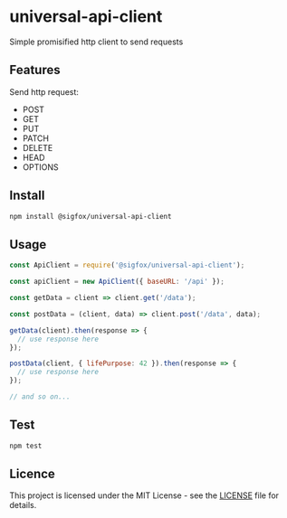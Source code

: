 # universal-api-client

Simple promisified http client to send requests

## Features

Send http request:

- POST
- GET
- PUT
- PATCH
- DELETE
- HEAD
- OPTIONS

## Install

```bash
npm install @sigfox/universal-api-client
```

## Usage

```javascript
const ApiClient = require('@sigfox/universal-api-client');

const apiClient = new ApiClient({ baseURL: '/api' });

const getData = client => client.get('/data');

const postData = (client, data) => client.post('/data', data);

getData(client).then(response => {
  // use response here
});

postData(client, { lifePurpose: 42 }).then(response => {
  // use response here
});

// and so on...
```

## Test

```bash
npm test
```

## Licence

This project is licensed under the MIT License - see the [LICENSE](https://github.com/sigfox/javascript/blob/master/LICENSE) file for details.
